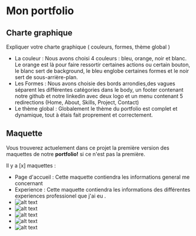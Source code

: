 # Mon portfolio

## Charte graphique

Expliquer votre charte graphique ( couleurs, formes, thème global ) 

- La couleur : Nous avons choisi 4 couleurs : bleu, orange, noir et blanc. Le orange est là pour faire ressortir certaines actions ou certain bouton, le blanc sert de background, le bleu englobe certaines formes et le noir sert de sous-arrière-plan.
- Les Formes : Nous avons choisie des bords arrondies,des vagues séparent les différentes catégories dans le body, un footer contenant notre github et notre linkedin avec deux logo et un menu contenant 5 redirections (Home, About, Skills, Project, Contact)
- Le thème global : Globalement le thème du portfolio est complet et dynamique, tout à étais fait proprement et correctement.

## Maquette

Vous trouverez actuelement dans ce projet la première version des maquettes de notre **portfolio!**
si ce n'est pas la première.

Il y a [x] maquettes : 
- Page d'accueil : Cette maquette contiendra les informations general me concernant
- Experience : Cette maquette contiendra les informations des différentes experiences professionel que j'ai eu .
- ![alt text](https://cdn.discordapp.com/attachments/859377486852653107/859395039137103872/Home_About_Projects_Skills_Contact_1-page-001.jpg)
- ![alt text](https://cdn.discordapp.com/attachments/859377486852653107/859395082431365120/Home_About_Projects_Skills_Contact_1-page-002.jpg)
- ![alt text](https://cdn.discordapp.com/attachments/859377486852653107/859395119030861824/Home_About_Projects_Skills_Contact_1-page-003.jpg)
- ![alt text](https://cdn.discordapp.com/attachments/859377486852653107/859395154883117056/Home_About_Projects_Skills_Contact_1-page-004.jpg)
- ![alt text](https://cdn.discordapp.com/attachments/859377486852653107/859395193434669086/Home_About_Projects_Skills_Contact_1-page-005.jpg)
